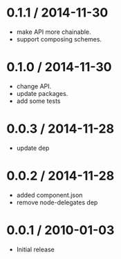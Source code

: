 
0.1.1 / 2014-11-30
==================

  * make API more chainable.
  * support composing schemes.

0.1.0 / 2014-11-30
==================

  * change API.
  * update packages.
  * add some tests

0.0.3 / 2014-11-28
==================

  * update dep

0.0.2 / 2014-11-28
==================

  * added component.json
  * remove node-delegates dep

0.0.1 / 2010-01-03
==================

  * Initial release
